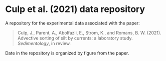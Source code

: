 # Culp et al. (2021) data repository

A repository for the experimental data associated with the paper:

> Culp, J., Parent, A., Abolfazli, E., Strom, K., and Romans, B. W. (2021). Advective sorting of silt by currents: a laboratory study. _Sedimentology_, in review.

Date in the repository is organized by figure from the paper.
